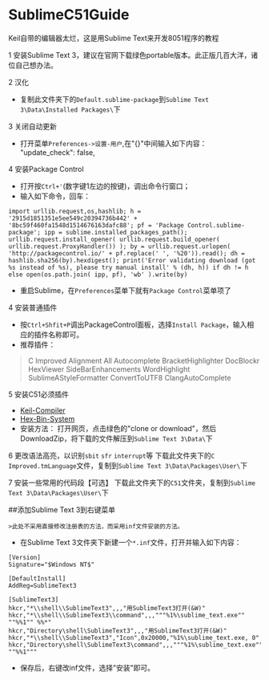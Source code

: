# SublimeC51Guide
Keil自带的编辑器太烂，这是用Sublime Text来开发8051程序的教程

1 安装Sublime Text 3，建议在官网下载绿色portable版本。此正版几百大洋，诸位自己想办法。

2 汉化
* 复制此文件夹下的`Default.sublime-package`到`Sublime Text 3\Data\Installed Packages\`下

3 关闭自动更新
* 打开菜单`Preferences->设置-用户`,在"{}"中间输入如下内容：
	"update_check": false,

4 安装Package Control
* 打开按`Ctrl+'`(数字键1左边的按键)，调出命令行窗口；
* 输入如下命令，回车：
```
import urllib.request,os,hashlib; h = '2915d1851351e5ee549c20394736b442' + '8bc59f460fa1548d1514676163dafc88'; pf = 'Package Control.sublime-package'; ipp = sublime.installed_packages_path(); urllib.request.install_opener( urllib.request.build_opener( urllib.request.ProxyHandler()) ); by = urllib.request.urlopen( 'http://packagecontrol.io/' + pf.replace(' ', '%20')).read(); dh = hashlib.sha256(by).hexdigest(); print('Error validating download (got %s instead of %s), please try manual install' % (dh, h)) if dh != h else open(os.path.join( ipp, pf), 'wb' ).write(by)
```
* 重启Sublime，在`Preferences`菜单下就有`Package Control`菜单项了



4 安装普通插件
* 按`Ctrl+Shfit+P`调出PackageControl面板，选择`Install Package`，输入相应的插件名称即可。
* 推荐插件：
>C Improved
>Alignment
>All Autocomplete
>BracketHighlighter
>DocBlockr
>HexViewer
>SideBarEnhancements
>WordHighlight
>SublimeAStyleFormatter
>ConvertToUTF8
>ClangAutoComplete
	
5 安装C51必须插件
* [Keil-Compiler](https://github.com/bingdianfeishui/sublime-Keil-Compiler)
* [Hex-Bin-System](https://github.com/bingdianfeishui/hex-bin_system)
* 安装方法：
打开网页，点击绿色的"clone or download"，然后DownloadZip，将下载的文件解压到`Sublime Text 3\Data\`下

6 更改语法高亮，以识别`sbit` `sfr` `interrupt`等
下载此文件夹下的`C Improved.tmLanguage`文件，复制到`Sublime Text 3\Data\Packages\User\`下

7 安装一些常用的代码段【可选】
下载此文件夹下的`C51`文件夹，复制到`Sublime Text 3\Data\Packages\User\`下



##添加Sublime Text 3到右键菜单

	>此处不采用直接修改注册表的方法，而采用inf文件安装的方法。
* 在Sublime Text 3文件夹下新建一个`*.inf`文件，打开并输入如下内容：
```
[Version]
Signature="$Windows NT$"

[DefaultInstall]
AddReg=SublimeText3

[SublimeText3]
hkcr,"*\\shell\\SublimeText3",,,"用SublimeText3打开(&W)"
hkcr,"*\\shell\\SublimeText3\\command",,,"""%1%\sublime_text.exe"" ""%%1"" %%*"
hkcr,"Directory\shell\SublimeText3",,,"用SublimeText3打开(&W)"
hkcr,"*\\shell\\SublimeText3","Icon",0x20000,"%1%\sublime_text.exe, 0"
hkcr,"Directory\shell\SublimeText3\command",,,"""%1%\sublime_text.exe"" ""%%1"""

```
* 保存后，右键改inf文件，选择"安装"即可。

